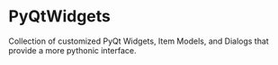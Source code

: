 # PyQtWidgets
Collection of customized PyQt Widgets, Item Models, and Dialogs that provide a more pythonic interface.
